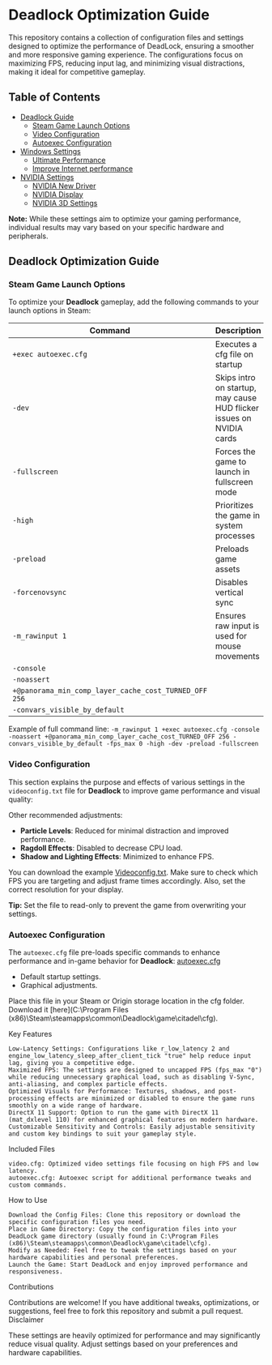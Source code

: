 # Deadlock Optimization Guide

This repository contains a collection of configuration files and settings designed to optimize the performance of DeadLock, ensuring a smoother and more responsive gaming experience. The configurations focus on maximizing FPS, reducing input lag, and minimizing visual distractions, making it ideal for competitive gameplay.

## Table of Contents
- [Deadlock Guide](#deadlock-optimization-guide)
  - [Steam Game Launch Options](#steam-game-launch-options)
  - [Video Configuration](#video-configuration)
  - [Autoexec Configuration](#autoexec-configuration)
- [Windows Settings](#windows-settings-guide)
  - [Ultimate Performance](#ultimate-performance-mode-in-windows)
  - [Improve Internet performance](#improve-internet-performance-with-the-right-mtu-size)
- [NVIDIA Settings](#nvidia-guide)
  - [NVIDIA New Driver](#new-nvidia-driver)
  - [NVIDIA Display](#nvidia-display-settings)
  - [NVIDIA 3D Settings](#nvidia-3d-settings)

**Note:** While these settings aim to optimize your gaming performance, individual results may vary based on your specific hardware and peripherals.

## Deadlock Optimization Guide

### Steam Game Launch Options

To optimize your **Deadlock** gameplay, add the following commands to your launch options in Steam:

| Command          | Description |
|------------------|-------------|
| `+exec autoexec.cfg`          | Executes a cfg file on startup |
| `-dev`           | Skips intro on startup, may cause HUD flicker issues on NVIDIA cards |
| `-fullscreen`    | Forces the game to launch in fullscreen mode |
| `-high`          | Prioritizes the game in system processes |
| `-preload`       | Preloads game assets |
| `-forcenovsync`  | Disables vertical sync |
| `-m_rawinput 1`  | Ensures raw input is used for mouse movements |
| `-console` | 
| `-noassert`| 
|` +@panorama_min_comp_layer_cache_cost_TURNED_OFF 256 `|
| ` -convars_visible_by_default `|




Example of full command line: `-m_rawinput 1 +exec autoexec.cfg -console -noassert +@panorama_min_comp_layer_cache_cost_TURNED_OFF 256 -convars_visible_by_default -fps_max 0 -high -dev -preload -fullscreen `

### Video Configuration

This section explains the purpose and effects of various settings in the `videoconfig.txt` file for **Deadlock** to improve game performance and visual quality:

Other recommended adjustments:
- **Particle Levels**: Reduced for minimal distraction and improved performance.
- **Ragdoll Effects**: Disabled to decrease CPU load.
- **Shadow and Lighting Effects**: Minimized to enhance FPS.

You can download the example [Videoconfig.txt](https://github.com/w0nxyApex/Deadlock-Tweaks-config/blob/main/video.txt). Make sure to check which FPS you are targeting and adjust frame times accordingly. Also, set the correct resolution for your display.

**Tip:** Set the file to read-only to prevent the game from overwriting your settings.

### Autoexec Configuration

The `autoexec.cfg` file pre-loads specific commands to enhance performance and in-game behavior for **Deadlock**:
[autoexec.cfg](https://github.com/w0nxyApex/Deadlock-Tweaks-config/blob/main/autoexec.cfg)

- Default startup settings.
- Graphical adjustments.

Place this file in your Steam or Origin storage location in the cfg folder. Download it [here](C:\Program Files (x86)\Steam\steamapps\common\Deadlock\game\citadel\cfg).

Key Features

    Low-Latency Settings: Configurations like r_low_latency 2 and engine_low_latency_sleep_after_client_tick "true" help reduce input lag, giving you a competitive edge.
    Maximized FPS: The settings are designed to uncapped FPS (fps_max "0") while reducing unnecessary graphical load, such as disabling V-Sync, anti-aliasing, and complex particle effects.
    Optimized Visuals for Performance: Textures, shadows, and post-processing effects are minimized or disabled to ensure the game runs smoothly on a wide range of hardware.
    DirectX 11 Support: Option to run the game with DirectX 11 (mat_dxlevel 110) for enhanced graphical features on modern hardware.
    Customizable Sensitivity and Controls: Easily adjustable sensitivity and custom key bindings to suit your gameplay style.

Included Files

    video.cfg: Optimized video settings file focusing on high FPS and low latency.
    autoexec.cfg: Autoexec script for additional performance tweaks and custom commands.

How to Use

    Download the Config Files: Clone this repository or download the specific configuration files you need.
    Place in Game Directory: Copy the configuration files into your DeadLock game directory (usually found in C:\Program Files (x86)\Steam\steamapps\common\Deadlock\game\citadel\cfg).
    Modify as Needed: Feel free to tweak the settings based on your hardware capabilities and personal preferences.
    Launch the Game: Start DeadLock and enjoy improved performance and responsiveness.

Contributions

Contributions are welcome! If you have additional tweaks, optimizations, or suggestions, feel free to fork this repository and submit a pull request.
Disclaimer

These settings are heavily optimized for performance and may significantly reduce visual quality. Adjust settings based on your preferences and hardware capabilities.
